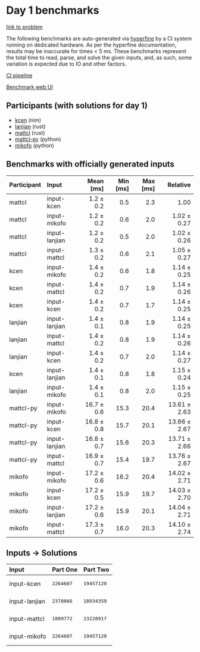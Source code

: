 # Day 1 benchmarks

[link to problem](https://adventofcode.com/2024/day/1)

The following benchmarks are auto-generated via
[hyperfine](https://github.com/sharkdp/hyperfine) by a CI system running on
dedicated hardware. As per the hyperfine documentation, results may be
inaccurate for times < 5 ms. These benchmarks represent the total time to read,
parse, and solve the given inputs, and, as such, some variation is expected due
to IO and other factors.

[CI pipeline](http://ci.papercode.net:8080/teams/main/pipelines/aoc2024)

[Benchmark web UI](https://aoc.ancalagon.black)


## Participants (with solutions for day 1)

- [kcen](https://github.com/kcen/aoc2024) (nim)
- [lanjian](https://github.com/lanjian/aoc-2024) (rust)
- [mattcl](https://github.com/mattcl/aoc2024) (rust)
- [mattcl-py](https://github.com/mattcl/aoc2024-py) (python)
- [mikofo](https://github.com/mikofo/aoc2024) (python)


## Benchmarks with officially generated inputs

| Participant | Input | Mean [ms] | Min [ms] | Max [ms] | Relative |
|:---|:---|---:|---:|---:|---:|
| mattcl | input-kcen | 1.2 ± 0.2 | 0.5 | 2.3 | 1.00 |
| mattcl | input-mikofo | 1.2 ± 0.2 | 0.6 | 2.0 | 1.02 ± 0.27 |
| mattcl | input-lanjian | 1.2 ± 0.2 | 0.5 | 2.0 | 1.02 ± 0.26 |
| mattcl | input-mattcl | 1.3 ± 0.2 | 0.6 | 2.1 | 1.05 ± 0.27 |
| kcen | input-mikofo | 1.4 ± 0.2 | 0.6 | 1.8 | 1.14 ± 0.25 |
| kcen | input-mattcl | 1.4 ± 0.2 | 0.7 | 1.9 | 1.14 ± 0.26 |
| kcen | input-kcen | 1.4 ± 0.2 | 0.7 | 1.7 | 1.14 ± 0.25 |
| lanjian | input-lanjian | 1.4 ± 0.1 | 0.8 | 1.9 | 1.14 ± 0.25 |
| lanjian | input-mattcl | 1.4 ± 0.2 | 0.8 | 1.9 | 1.14 ± 0.26 |
| lanjian | input-kcen | 1.4 ± 0.2 | 0.7 | 2.0 | 1.14 ± 0.27 |
| kcen | input-lanjian | 1.4 ± 0.1 | 0.8 | 1.8 | 1.15 ± 0.24 |
| lanjian | input-mikofo | 1.4 ± 0.1 | 0.8 | 2.0 | 1.15 ± 0.25 |
| mattcl-py | input-mikofo | 16.7 ± 0.6 | 15.3 | 20.4 | 13.61 ± 2.63 |
| mattcl-py | input-kcen | 16.8 ± 0.8 | 15.7 | 20.1 | 13.66 ± 2.67 |
| mattcl-py | input-lanjian | 16.8 ± 0.7 | 15.6 | 20.3 | 13.71 ± 2.66 |
| mattcl-py | input-mattcl | 16.9 ± 0.7 | 15.4 | 19.7 | 13.76 ± 2.67 |
| mikofo | input-mikofo | 17.2 ± 0.6 | 16.2 | 20.4 | 14.02 ± 2.71 |
| mikofo | input-kcen | 17.2 ± 0.5 | 15.9 | 19.7 | 14.03 ± 2.70 |
| mikofo | input-lanjian | 17.2 ± 0.6 | 15.9 | 20.1 | 14.04 ± 2.71 |
| mikofo | input-mattcl | 17.3 ± 0.7 | 16.0 | 20.3 | 14.10 ± 2.74 |


## Inputs -> Solutions

| Input | Part One | Part Two |
|:---|:---|:---|
|input-kcen|<pre>2264607</pre>|<pre>19457120</pre>|
|input-lanjian|<pre>2378066</pre>|<pre>18934359</pre>|
|input-mattcl|<pre>1889772</pre>|<pre>23228917</pre>|
|input-mikofo|<pre>2264607</pre>|<pre>19457120</pre>|